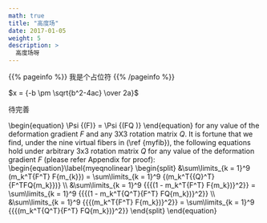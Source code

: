 ```yaml
---
math: true
title: "高度场"
date: 2017-01-05
weight: 5
description: >
  高度场呀
---
```



{{% pageinfo %}}
我是个占位符
{{% /pageinfo %}}


$x = {-b \pm \sqrt{b^2-4ac} \over 2a}$

待完善


\begin{equation}
\Psi {(F)} = \Psi {(FQ )}
\end{equation}
for any value of the deformation gradient $F$ and any 3X3 rotation matrix $Q$. 
It is fortune that we find, under the nine virtual fibers in (\ref {myfib}), the following equations hold under arbitrary 3x3 rotation matrix $Q$ for any value of the deformation gradient $F$ (please refer Appendix for proof):
\begin{equation}\label{myeqnolinear}
\begin{split}
&\sum\limits_{k = 1}^9 (m_k^T{F^T} F{m_{k}})  = \sum\limits_{k = 1}^9 {(m_k^T{{Q}^T}{F^TFQ{m_k}})} \\\\
&\sum\limits_{k = 1}^9 {{{(1 - m_k^T{F^T}  F{m_k})}^2}}  = \sum\limits_{k = 1}^9 {{{(1 - m_k^T{Q^T}{F^T}  FQ{m_k})}^2}} \\\\
&\sum\limits_{k = 1}^9 {{{(m_k^T{F^T} F{m_k})}^2}}  = \sum\limits_{k = 1}^9 {{{(m_k^T{Q^T}{F^T}  FQ{m_k})}^2}} 
\end{split}
\end{equation}